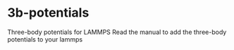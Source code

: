# 3b-potentials
Three-body potentials for LAMMPS
Read the manual to add the three-body potentials to your lammps
